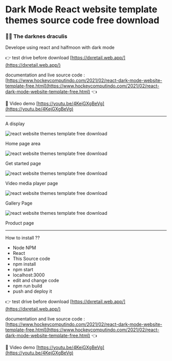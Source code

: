 # Dark Mode React website template themes source code free download

### 🧛🏻 The darknes draculis 

Develope using react and halfmoon with dark mode

👉 test drive before download [https://dxretail.web.app/](https://dxretail.web.app/)

documentation and live source code : [https://www.hockeycomputindo.com/2021/02/react-dark-mode-website-template-free.html](https://www.hockeycomputindo.com/2021/02/react-dark-mode-website-template-free.html) 👈

🤙 Video demo [https://youtu.be/4KejGXgBeVg](https://youtu.be/4KejGXgBeVg)

-----------------------------------------------------
A display

![react website themes template free download](https://1.bp.blogspot.com/-hGDFbfhw0aw/YDUgth5cLhI/AAAAAAAANEU/u9RtvMEoRoETA4w88ee17wnT8GQQdAgnwCLcBGAsYHQ/s1384/free%2Breact%2Bdark%2Bmode%2Bwebsite%2Btemplate%2Bthemes%2Bsource%2Bcode%2B%25281%2529.png)

Home page area

![react website themes template free download](https://1.bp.blogspot.com/-M0qaAouXfCM/YDUgvQeiqmI/AAAAAAAANEg/NoVSy2hliKw7T4WixdE4yjeaFGOzHRragCLcBGAsYHQ/s1364/free%2Breact%2Bdark%2Bmode%2Bwebsite%2Btemplate%2Bthemes%2Bsource%2Bcode%2B%25286%2529.png)

Get started page

![react website themes template free download](https://1.bp.blogspot.com/-l3P4lUSszlU/YDUgupahGAI/AAAAAAAANEc/ptq2-pIuiLwIHd816_qd272Gya_M2sPSACLcBGAsYHQ/s1364/free%2Breact%2Bdark%2Bmode%2Bwebsite%2Btemplate%2Bthemes%2Bsource%2Bcode%2B%25284%2529.png)

Video media player page

![react website themes template free download](https://1.bp.blogspot.com/-cM6aGJHpwGE/YDUgvGqbREI/AAAAAAAANEk/zJ5Vuo-GtCsGJgl6tuCkDs6-exA9dtGBgCLcBGAsYHQ/s2542/free%2Breact%2Bdark%2Bmode%2Bwebsite%2Btemplate%2Bthemes%2Bsource%2Bcode%2B%25285%2529.png)

Gallery Page

![react website themes template free download](https://1.bp.blogspot.com/-HFLoPZr1W88/YDUgtnmoYII/AAAAAAAANEQ/UO_nVY0gm4846mhKVdJNb9T7MM4Hnl_jQCLcBGAsYHQ/s1511/free%2Breact%2Bdark%2Bmode%2Bwebsite%2Btemplate%2Bthemes%2Bsource%2Bcode%2B%25283%2529.png)

Product page

-------------------------------------------------------------------------------

How to install  ?? 

+ Node NPM
+ React
+ This Source code
+ npm install
+ npm start
+ localhost:3000
+ edit and change code
+ npm run build
+ push and deploy it


👉 test drive before download [https://dxretail.web.app/](https://dxretail.web.app/)

documentation and live source code : [https://www.hockeycomputindo.com/2021/02/react-dark-mode-website-template-free.html](https://www.hockeycomputindo.com/2021/02/react-dark-mode-website-template-free.html) 👈

🤙 Video demo [https://youtu.be/4KejGXgBeVg](https://youtu.be/4KejGXgBeVg)